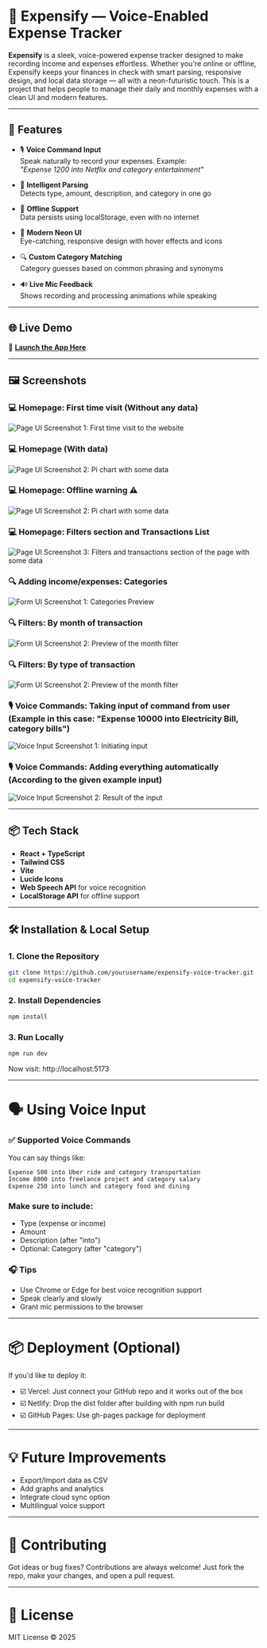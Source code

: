 # 🧾 Expensify — Voice-Enabled Expense Tracker

**Expensify** is a sleek, voice-powered expense tracker designed to make recording income and expenses effortless. Whether you're online or offline, Expensify keeps your finances in check with smart parsing, responsive design, and local data storage — all with a neon-futuristic touch. This is a project that helps people to manage their daily and monthly expenses with a clean UI and modern features.

---

## 🚀 Features

- 🎙️ **Voice Command Input**  
  Speak naturally to record your expenses. Example:  
  _"Expense 1200 into Netflix and category entertainment"_

- 🧠 **Intelligent Parsing**  
  Detects type, amount, description, and category in one go

- 💾 **Offline Support**  
  Data persists using localStorage, even with no internet

- 🎨 **Modern Neon UI**  
  Eye-catching, responsive design with hover effects and icons

- 🔍 **Custom Category Matching**  
  Category guesses based on common phrasing and synonyms

- 🔊 **Live Mic Feedback**  
  Shows recording and processing animations while speaking

---

## 🌐 Live Demo

🔗 [**Launch the App Here**](https://expensify-voice-powered-expense-tracker.vercel.app/)  
<!-- Replace this with your actual hosted link, e.g., on Vercel or Netlify -->

---

## 🖼️ Screenshots


### 💻 Homepage: First time visit (Without any data)
![Page UI Screenshot 1: First time visit to the website](./public/screenshots/homepage-noData.png)

### 💻 Homepage (With data)
![Page UI Screenshot 2: Pi chart with some data](./public/screenshots/homepage-withData.png)

### 💻 Homepage: Offline warning ⚠️
![Page UI Screenshot 2: Pi chart with some data](./public/screenshots/homepage-offlineWarning.png)

### 💻 Homepage: Filters section and Transactions List
![Page UI Screenshot 3: Filters and transactions section of the page with some data](./public/screenshots/homepage-filtersSection.png)

### 🔍 Adding income/expenses: Categories 
![Form UI Screenshot 1: Categories Preview](./public/screenshots/form-categories.png)

### 🔍 Filters: By month of transaction
![Form UI Screenshot 2: Preview of the month filter](./public/screenshots/filter-months.png)

### 🔍 Filters: By type of transaction
![Form UI Screenshot 2: Preview of the month filter](./public/screenshots/filters-types.png)

### 🎙️ Voice Commands: Taking input of command from user (Example in this case: "Expense 10000 into Electricity Bill, category bills")
![Voice Input Screenshot 1: Initiating input](./public/screenshots/voiceCommand-initiate.png)

### 🎙️ Voice Commands: Adding everything automatically (According to the given example input)
![Voice Input Screenshot 2: Result of the input](./public/screenshots/voiceCommand-result.png)


---

## 📦 Tech Stack

- **React + TypeScript**
- **Tailwind CSS**
- **Vite**
- **Lucide Icons**
- **Web Speech API** for voice recognition
- **LocalStorage API** for offline support

---

## 🛠️ Installation & Local Setup

### 1. Clone the Repository

```bash
git clone https://github.com/yourusername/expensify-voice-tracker.git
cd expensify-voice-tracker
```

### 2. Install Dependencies

```bash
npm install
```

### 3. Run Locally

```bash
npm run dev
```
Now visit: http://localhost:5173

---

# 🗣️ Using Voice Input

### ✅ Supported Voice Commands

You can say things like:

```CSharp
Expense 500 into Uber ride and category transportation
Income 8000 into freelance project and category salary
Expense 250 into lunch and category food and dining
```

### Make sure to include:
- Type (expense or income)
- Amount
- Description (after "into")
- Optional: Category (after "category")

### 🎧 Tips
- Use Chrome or Edge for best voice recognition support
- Speak clearly and slowly
- Grant mic permissions to the browser
          
---

# 📦 Deployment (Optional)

If you'd like to deploy it:
- ☑️ Vercel: Just connect your GitHub repo and it works out of the box
- ☑️ Netlify: Drop the dist folder after building with npm run build
- ☑️ GitHub Pages: Use gh-pages package for deployment

---

# 💡 Future Improvements

- Export/Import data as CSV
- Add graphs and analytics
- Integrate cloud sync option
- Multilingual voice support

---

# 🤝 Contributing

Got ideas or bug fixes? Contributions are always welcome!
Just fork the repo, make your changes, and open a pull request.

---

# 📄 License

MIT License © 2025
